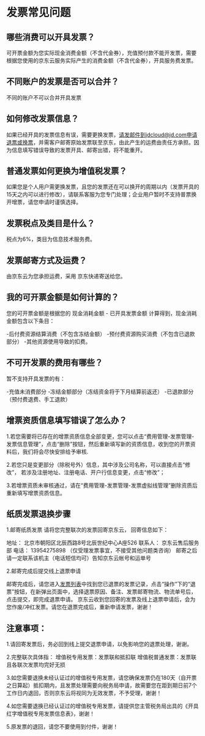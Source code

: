 # 发票常见问题
## 哪些消费可以开具发票？
可开票金额为您实际现金消费金额（不含代金券），充值预付款不能开发票，需要根据您使用的京东云服务实际产生的消费金额（不含代金券），开具服务费发票。

## 不同账户的发票是否可以合并？
不同的账户不可以合并开具发票

## 如何修改发票信息？
如果已经开具的发票信息有误，需要更换发票，请发邮件到jdcloud@jd.com申请退票或换票，并需客户邮寄原始发票联至京东，由此产生的运费由责任方承担。因为信息填写错误导致的发票开具、邮寄出错，将不能重开。

## 普通发票如何更换为增值税发票？
如果您是个人用户需更换发票，且您的发票还在可以换开的周期以内（发票开具的15天之内可以进行修改），请联系客服为您专门处理；企业用户暂时不支持普票换开增票，请您申请时谨慎选择。

## 发票税点及类目是什么？
税点为6%，类目为信息技术服务费。

## 发票邮寄方式及运费？
由京东云为您承担运费，采用 京东快递寄送给您。

## 我的可开票金额是如何计算的？
您的可开票金额是根据您的 现金消耗金额 - 已开具发票金额 计算得到，现金消耗金额包含以下条目：

-后付费资源结算消费（不包含冻结金额）
-预付费资源购买消费（不包含已退款部分）
-其他资源使用导致的扣费。

## 不可开发票的费用有哪些？
暂不支持开具发票的有：

-充值未消费部分
-冻结金额部分（冻结资金将于下月结算前返还）
-已退款部分（预付费退费、手工退款）


## 增票资质信息填写错误了怎么办？
1.若您需要将已存在的增票资质信息全部变更，您可以点击“费用管理-发票管理-发票信息管理”，点击“删除”按钮，然后重新填写新的资质信息，收到您的开票资料后，我们将会尽快安排给予审核.

2.若您只是变更部分（除税号外）信息，其中涉及公司名称，可以直接点击“修改”，  若涉及注册地址、注册电话、开户行信息变更，点击“修改”；

3.若增票资质未审核通过，请在“费用管理-发票管理-发票虚拟线管理”删除资质后重新填写增票资质信息。

## 纸质发票退换步骤
1.邮寄纸质发票
请将您完整联次的发票回寄京东云， 回寄信息如下：

地址： 北京市朝阳区北辰西路8号北辰世纪中心A座526
联系人： 京东云售后服务部
电话： 13954275898 （仅受理发票事宜，不接受其他问题类咨询）
邮寄之后请一定联系该机主（电话短信均可）告知京东云帐号和运单号

2.邮寄完成后提交线上退票申请

邮寄完成后，请您进入[发票列表](https://invoice-uc.jdcloud.com/cost/invoice/list)中找到您已退票的发票记录，点击“操作”下的“退票”按钮，在新弹出页面中，选择退票原因、备注、发票邮寄物流、物流单号后，点击提交，即完成退票申请。
京东云收到您回寄的发票及线上退票申请后，会为您作废/冲红发票。请您在退票完成后，重新申请发票，谢谢！

## 注意事项：
1.请回寄发票后，务必回到线上提交退票申请，以免影响您的退票处理，谢谢。

2.完整联次具体指：
增值税专用发票：发票联和抵扣联
增值税普通发票：发票联
且各联次发票均完好无损

3.如您需要退换未经认证过的增值税专用发票，请您确保发票仍在180天（自开票之日算起）抵扣期内，且发票处理需要向税务局申请，故需要您在距到期日前7个工作日内退回，否则京东云将视同为无效发票，不予受理，谢谢！

4.如您需要退换已经认证过的增值税专用发票，请提供您主管税务局出具的《开具红字增值税专用发票信息表》，谢谢！

5.原发票的退回，请您不要使用到付件，谢谢！
